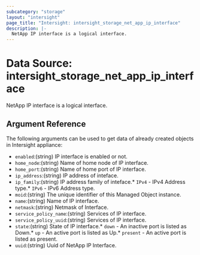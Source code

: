 ```yaml
---
subcategory: "storage"
layout: "intersight"
page_title: "Intersight: intersight_storage_net_app_ip_interface"
description: |-
  NetApp IP interface is a logical interface.
---
```


# Data Source: intersight_storage_net_app_ip_interface
NetApp IP interface is a logical interface.
## Argument Reference
The following arguments can be used to get data of already created objects in Intersight appliance:
* `enabled`:(string) IP interface is enabled or not. 
* `home_node`:(string) Name of home node of IP interface. 
* `home_port`:(string) Name of home port of IP interface. 
* `ip_address`:(string) IP address of inteface. 
* `ip_family`:(string) IP address family of inteface.* `IPv4` - IPv4 Address type.* `IPv6` - IPv6 Address type. 
* `moid`:(string) The unique identifier of this Managed Object instance. 
* `name`:(string) Name of IP interface. 
* `netmask`:(string) Netmask of Interface. 
* `service_policy_name`:(string) Services of IP interface. 
* `service_policy_uuid`:(string) Services of IP interface. 
* `state`:(string) State of IP interface.* `down` - An inactive port is listed as Down.* `up` - An active port is listed as Up.* `present` - An active port is listed as present. 
* `uuid`:(string) Uuid of  NetApp IP Interface. 

